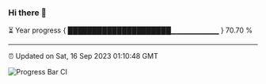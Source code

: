 ### Hi there 👋

⏳ Year progress { █████████████████████▁▁▁▁▁▁▁▁▁ } 70.70 %

---

⏰ Updated on Sat, 16 Sep 2023 01:10:48 GMT

![Progress Bar CI](https://github.com/ZhaoGui/ZhaoGui/workflows/Progress%20Bar%20CI/badge.svg)

